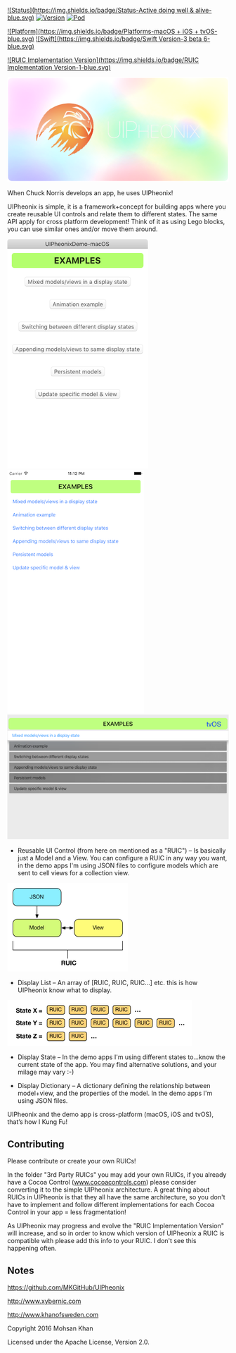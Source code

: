 [![Status](https://img.shields.io/badge/Status-Active doing well & alive-blue.svg)](https://github.com/MKGitHub/UIPheonix)
[![Version](https://img.shields.io/badge/Version-1.0.0-blue.svg)](https://github.com/MKGitHub/UIPheonix)
[![Pod](https://img.shields.io/badge/pod-1.0.0-blue.svg)](https://github.com/MKGitHub/UIPheonix)

[![Platform](https://img.shields.io/badge/Platforms-macOS + iOS + tvOS-blue.svg)](https://github.com/MKGitHub/UIPheonix)
[![Swift](https://img.shields.io/badge/Swift Version-3 beta 6-blue.svg)](https://github.com/MKGitHub/UIPheonix)

[![RUIC Implementation Version](https://img.shields.io/badge/RUIC Implementation Version-1-blue.svg)](https://github.com/MKGitHub/UIPheonix)


![UIPheonix Logo](https://raw.githubusercontent.com/MKGitHub/UIPheonix/master/Images/Banner.png)

When Chuck Norris develops an app, he uses UIPheonix!

UIPheonix is simple, it is a framework+concept for building apps where you create reusable UI controls and relate them to different states. The same API apply for cross platform development! Think of it as using Lego blocks, you can use similar ones and/or move them around.

![macOS Demo](https://raw.githubusercontent.com/MKGitHub/UIPheonix/master/Images/macOS.png)
![iOS Demo](https://raw.githubusercontent.com/MKGitHub/UIPheonix/master/Images/iOS.png)
![tvOS Demo](https://raw.githubusercontent.com/MKGitHub/UIPheonix/master/Images/tvOS.png)

* Reusable UI Control (from here on mentioned as a "RUIC") – Is basically just a Model and a View.
You can configure a RUIC in any way you want, in the demo apps I'm using JSON files to configure models which are sent to cell views for a collection view.

![RUIC Diagram](https://raw.githubusercontent.com/MKGitHub/UIPheonix/master/Images/RUIC.png)

* Display List – An array of [RUIC, RUIC, RUIC…] etc. this is how UIPheonix know what to display.

![States](https://raw.githubusercontent.com/MKGitHub/UIPheonix/master/Images/States.png)

* Display State – In the demo apps I'm using different states to…know the current state of the app.
You may find alternative solutions, and your milage may vary :-)

* Display Dictionary – A dictionary defining the relationship between model+view, and the properties of the model.
In the demo apps I'm using JSON files.

UIPheonix and the demo app is cross-platform (macOS, iOS and tvOS), that’s how I Kung Fu!


Contributing
------
Please contribute or create your own RUICs!

In the folder "3rd Party RUICs" you may add your own RUICs, if you already have a Cocoa Control (www.cocoacontrols.com) please consider converting it to the simple UIPheonix architecture.
A great thing about RUICs in UIPheonix is that they all have the same architecture, so you don't have to implement and follow different implementations for each Cocoa Control in your app = less fragmentation!

As UIPheonix may progress and evolve the "RUIC Implementation Version" will increase, and so in order to know which version of UIPheonix a RUIC is compatible with please add this info to your RUIC. I don't see this happening often.


Notes
------
   https://github.com/MKGitHub/UIPheonix

   http://www.xybernic.com

   http://www.khanofsweden.com

   Copyright 2016 Mohsan Khan

   Licensed under the Apache License, Version 2.0.


